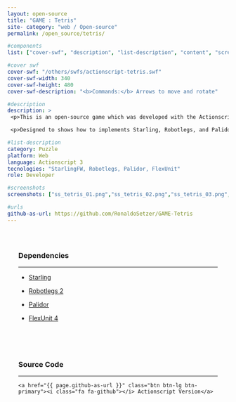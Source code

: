 ```yaml
---
layout: open-source
title: "GAME : Tetris"
site- category: "web / Open-source"
permalink: /open_source/tetris/

#components
list: ["cover-swf", "description", "list-description", "content", "screenshots"]

#cover swf
cover-swf: "/others/swfs/actionscript-tetris.swf"
cover-swf-width: 340
cover-swf-height: 480
cover-swf-description: "<b>Commands:</b> Arrows to move and rotate"

#description
description: >
 <p>This is an open-source game which was developed with the Actionscript language and all source is available on GitHub.</p>

 <p>Designed to shows how to implements Starling, Robotlegs, and Palidor.</p>

#list-description
category: Puzzle
platform: Web
language: Actionscript 3
tecnologies: "StarlingFW, Robotlegs, Palidor, FlexUnit"
role: Developer

#screenshots
screenshots: ["ss_tetris_01.png","ss_tetris_02.png","ss_tetris_03.png","ss_tetris_04.png","game_tetris.png"]

#urls
github-as-url: https://github.com/RonaldoSetzer/GAME-Tetris
---
```


<div class="row" style="padding: 25px 25px 25px 25px;">
    <h3 class="text-center">Dependencies</h3>
    <hr class="star-primary">
    <ul>
        <li><p><a href="https://github.com/Gamua/Starling-Framework">Starling</a></p></li>
        <li><p><a href="https://github.com/robotlegs/robotlegs-framework">Robotlegs 2</a></p></li>
        <li><p><a href="https://github.com/RonaldoSetzer/robotlegs-extensions-Palidor">Palidor</a></p></li>
        <li><p><a href="https://flex.apache.org/download-flexunit.html">FlexUnit 4</a></p></li>
    </ul>
</div>

<div class="row text-center" style="padding: 25px 25px 25px 25px;">
    <h3>Source Code</h3>
    <hr class="star-primary">

    <a href="{{ page.github-as-url }}" class="btn btn-lg btn-primary"><i class="fa fa-github"></i> Actionscript Version</a>
</div>

